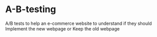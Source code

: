 # A-B-testing
A/B tests to help an e-commerce website to understand if they should Implement the new webpage or Keep the old webpage
